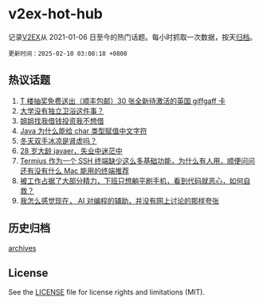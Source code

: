 # v2ex-hot-hub

 记录[V2EX](https://www.v2ex.com/)从 2021-01-06 日至今的热门话题。每小时抓取一次数据，按天[归档](archives)。

`更新时间：2025-02-10 03:08:18 +0800`

## 热议话题

1. [T 楼抽奖免费送出（顺丰包邮）30 张全新待激活的英国 giffgaff 卡](https://www.v2ex.com/t/1110043)
1. [大学没有独立卫浴这件事？](https://www.v2ex.com/t/1110071)
1. [姐姐找我借钱投资我不想借](https://www.v2ex.com/t/1110103)
1. [Java 为什么能给 char 类型赋值中文字符](https://www.v2ex.com/t/1110066)
1. [冬天双手冰凉是肾虚吗？](https://www.v2ex.com/t/1110088)
1. [28 岁大龄 javaer，失业中迷茫中](https://www.v2ex.com/t/1110067)
1. [Termius 作为一个 SSH 终端缺少这么多基础功能，为什么有人用，顺便问问还有没有什么 Mac 能用的终端推荐](https://www.v2ex.com/t/1110096)
1. [被工作占据了大部分精力，下班只想躺平刷手机，看到代码就恶心，如何自救？](https://www.v2ex.com/t/1110051)
1. [我怎么感觉现在， AI 对编程的辅助，并没有网上讨论的那样夸张](https://www.v2ex.com/t/1110109)

## 历史归档

[archives](archives)

## License

See the [LICENSE](LICENSE) file for license rights and limitations (MIT).
